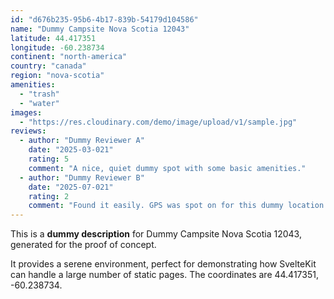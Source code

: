 ```yaml
---
id: "d676b235-95b6-4b17-839b-54179d104586"
name: "Dummy Campsite Nova Scotia 12043"
latitude: 44.417351
longitude: -60.238734
continent: "north-america"
country: "canada"
region: "nova-scotia"
amenities:
  - "trash"
  - "water"
images:
  - "https://res.cloudinary.com/demo/image/upload/v1/sample.jpg"
reviews:
  - author: "Dummy Reviewer A"
    date: "2025-03-021"
    rating: 5
    comment: "A nice, quiet dummy spot with some basic amenities."
  - author: "Dummy Reviewer B"
    date: "2025-07-021"
    rating: 2
    comment: "Found it easily. GPS was spot on for this dummy location."
---
```


This is a **dummy description** for Dummy Campsite Nova Scotia 12043, generated for the proof of concept.

It provides a serene environment, perfect for demonstrating how SvelteKit can handle a large number of static pages. The coordinates are 44.417351, -60.238734.
